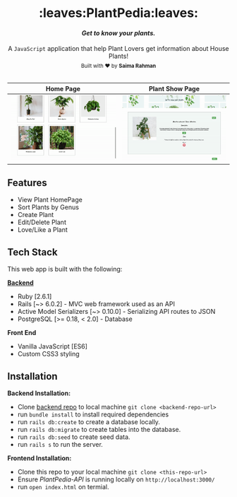 <h1 align="center">:leaves:PlantPedia:leaves:</h1>
<em><h4 align="center"> Get to know your plants. </h4></em>

<div align="center">
  A <code>JavaScript</code> application that help Plant Lovers get information about House Plants!
</div>

<div align="center">
  <sub>Built with ♥ by
    <b>Saima Rahman</b>
  </sub>
</div>

<br/>


Home Page          |  Plant Show Page
:-------------------------:|:-------------------------:
![](plant1.gif)  |  ![](p2.gif)

## Features 
- View Plant HomePage
- Sort Plants by Genus
- Create Plant 
- Edit/Delete Plant 
- Love/Like a Plant

## Tech Stack
This web app is built with the following:

**[Backend](https://github.com/saimaar/PlantPedia-API)**
- Ruby [2.6.1]
- Rails [~> 6.0.2] - MVC web framework used as an API
- Active Model Serializers [~> 0.10.0] - Serializing API routes to JSON
- PostgreSQL [>= 0.18, < 2.0] - Database

**Front End**
- Vanilla JavaScript [ES6]
- Custom CSS3 styling 

## Installation

**Backend Installation:**

- Clone [backend repo](https://github.com/saimaar/PlantPedia-API) to local machine `git clone <backend-repo-url>`
- run `bundle install` to install required dependencies
- run `rails db:create` to create a database locally.
- run `rails db:migrate` to create tables into the database.
- run `rails db:seed` to create seed data.
- run `rails s` to run the server. 

**Frontend Installation:** 

- Clone this repo to your local machine `git clone <this-repo-url>`
- Ensure *PlantPedia-API* is running locally on `http://localhost:3000/`
- run `open index.html` on termial.
